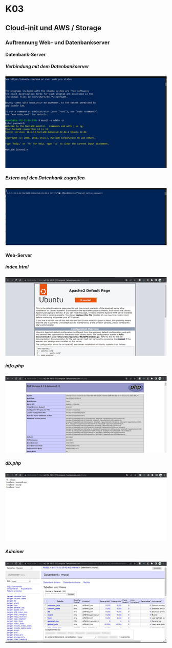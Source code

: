 # K03

## Cloud-init und AWS / Storage

### Auftrennung Web- und Datenbankserver

#### Datenbank-Server

##### Verbindung mit dem Datenbankserver

<img src="./assets/img/verbindung.jpg">

##### Extern auf den Datenbank zugreifen

<img src="./assets/img/extern.jpg">

#### Web-Server

##### index.html

<img src="./assets/img/indexphp3.jpg">

##### info.php

<img src="./assets/img/phpinfo3.jpg">

##### db.php

<img src="./assets/img/dbphp3.jpg">

##### Adminer

<img src="./assets/img/aminer3.jpg">
